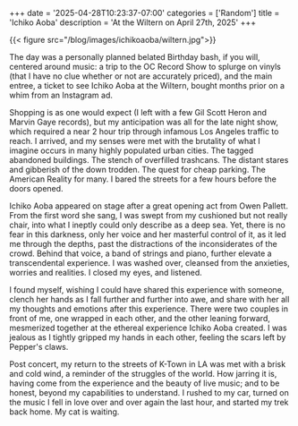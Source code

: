 +++
date = '2025-04-28T10:23:37-07:00'
categories = ['Random']
title = 'Ichiko Aoba'
description = 'At the Wiltern on April 27th, 2025'
+++

{{< figure src="/blog/images/ichikoaoba/wiltern.jpg">}}

The day was a personally planned belated Birthday bash, if you will, centered around music: a trip to the OC Record Show to splurge on vinyls (that I have no clue whether or not are accurately priced), and the main entree, a ticket to see Ichiko Aoba at the Wiltern, bought months prior on a whim from an Instagram ad. 

Shopping is as one would expect (I left with a few Gil Scott Heron and Marvin Gaye records), but my anticipation was all for the late night show, which required a near 2 hour trip through infamous Los Angeles traffic to reach. I arrived, and my senses were met with the brutality of what I imagine occurs in many highly populated urban cities. The tagged abandoned buildings. The stench of overfilled trashcans. The distant stares and gibberish of the down trodden. The quest for cheap parking. The American Reality for many. I bared the streets for a few hours before the doors opened. 

Ichiko Aoba appeared on stage after a great opening act from Owen Pallett. From the first word she sang, I was swept from my cushioned but not really chair, into what I ineptly could only describe as a deep sea. Yet, there is no fear in this darkness, only her voice and her masterful control of it, as it led me through the depths, past the distractions of the inconsiderates of the crowd. Behind that voice, a band of strings and piano, further elevate a transcendental experience. I was washed over, cleansed from the anxieties, worries and realities. I closed my eyes, and listened. 

I found myself, wishing I could have shared this experience with someone, clench her hands as I fall further and further into awe, and share with her all my thoughts and emotions after this experience. There were two couples in front of me, one wrapped in each other, and the other leaning forward, mesmerized together at the ethereal experience Ichiko Aoba created. I was jealous as I tightly gripped my hands in each other, feeling the scars left by Pepper's claws. 

Post concert, my return to the streets of K-Town in LA was met with a brisk and cold wind, a reminder of the struggles of the world. How jarring it is, having come from the experience and the beauty of live music; and to be honest, beyond my capabilities to understand. I rushed to my car, turned on the music I fell in love over and over again the last hour, and started my trek back home. My cat is waiting.